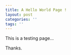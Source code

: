 ```yaml
---
title: A Hello World Page !
layout: post
categories: ''
tags: ''
---
```

This is a testing page...

Thanks.
